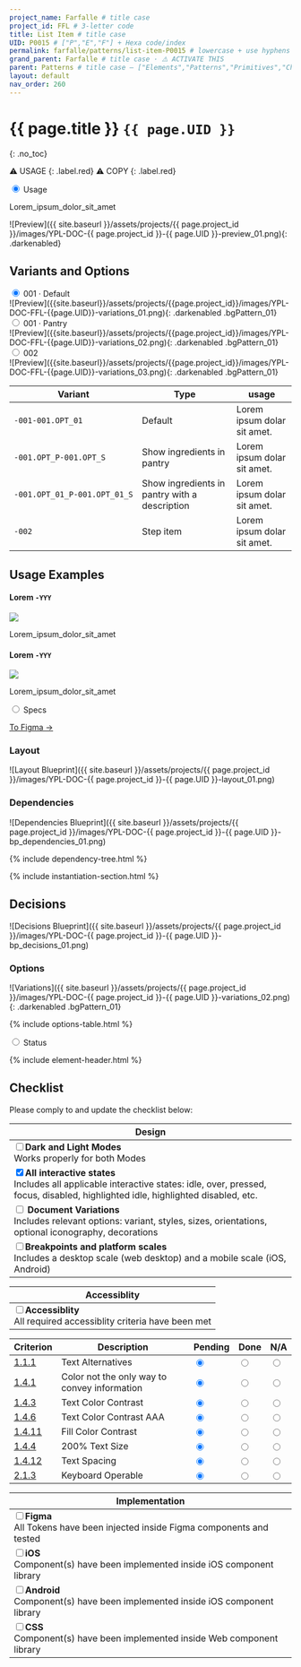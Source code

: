 ```yaml
---
project_name: Farfalle # title case
project_id: FFL # 3-letter code
title: List Item # title case
UID: P0015 # ["P","E","F"] + Hexa code/index
permalink: farfalle/patterns/list-item-P0015 # lowercase + use hyphens › https://tinyurl.com/27kmc4rb
grand_parent: Farfalle # title case · ⚠️ ACTIVATE THIS
parent: Patterns # title case — ["Elements","Patterns","Primitives","Choices"] 
layout: default
nav_order: 260
---
```



# {{ page.title }} `{{ page.UID }}`
{: .no_toc}

⚠️ USAGE
{: .label.red}
⚠️ COPY
{: .label.red}

<div class="tabs">
  <input type="radio" name="tabs_section_name" id="tab_name_01" checked="checked">
  <label for="tab_name_01" class="fatTab">Usage</label>
  <div class="tab" markdown="1">
<!-- ================ -->
<!-- ==== USAGE ===== -->
<!-- ================ -->

<p>
    Lorem_ipsum_dolor_sit_amet
</p>

![Preview]({{ site.baseurl }}/assets/projects/{{ page.project_id }}/images/YPL-DOC-{{ page.project_id }}-{{ page.UID }}-preview_01.png){: .darkenabled}
<!-- ![Preview]({{site.baseurl}}/assets/projects/{{page.project_id}}/images/YPL-DOC-imgPlaceholder-Full.png){: .darkenabled} -->

<!-- - TOC
{:toc} -->


## Variants and Options

<!-- IF TABES ARE REQUIRED -->

<div class="tabs">
  <input type="radio" name="variants" id="001" checked="checked">
  <label for="001">001 · Default</label>
  <div class="tab" markdown="1">
![Preview]({{site.baseurl}}/assets/projects/{{page.project_id}}/images/YPL-DOC-FFL-{{page.UID}}-variations_01.png){: .darkenabled .bgPattern_01}
  </div>
  <input type="radio" name="variants" id="Android-001">
  <label for="Android-001">001 · Pantry</label>
  <div class="tab" markdown="1">
![Preview]({{site.baseurl}}/assets/projects/{{page.project_id}}/images/YPL-DOC-FFL-{{page.UID}}-variations_02.png){: .darkenabled .bgPattern_01}
  </div>
  <input type="radio" name="variants" id="002">
  <label for="002">002</label>
  <div class="tab" markdown="1">
![Preview]({{site.baseurl}}/assets/projects/{{page.project_id}}/images/YPL-DOC-FFL-{{page.UID}}-variations_03.png){: .darkenabled .bgPattern_01}
  </div>  
</div>


<!-- ![Variations]({{ site.baseurl }}/assets/projects/{{ page.project_id }}/images/YPL-DOC-{{ page.project_id }}-{{ page.UID }}-variations_01.png){: .darkenabled .bgPattern_01} -->
<!-- ![Variations]({{site.baseurl}}/assets/projects/{{page.project_id}}/images/YPL-DOC-imgPlaceholder-Full.png){: .darkenabled} -->


<table id="variants-options">
  <!-- <caption>my caption</caption> -->
  <thead>
    <tr>
      <th>Variant</th>
      <th>Type</th>
      <th>usage</th>
    </tr>
  </thead>
  <tbody>
    <tr>
      <td><code>-001</code><code>-001.OPT_01</code></td>
      <td>Default</td>
      <td>Lorem ipsum dolar sit amet.</td>
    </tr>   
    <tr>
      <td><code>-001.OPT_P</code><code>-001.OPT_S</code></td>
      <td>Show ingredients in pantry</td>
      <td>Lorem ipsum dolar sit amet.</td>
    </tr>
    <tr>
      <td><code>-001.OPT_01_P</code><code>-001.OPT_01_S</code></td>
      <td>Show ingredients in pantry with a description</td>
      <td>Lorem ipsum dolar sit amet.</td>
    </tr>
    <tr>
      <td><code>-002</code></td>
      <td>Step item</td>
      <td>Lorem ipsum dolar sit amet.</td>
    </tr>  
  </tbody>
</table>

## Usage Examples

<section class="flex-1_1-cols usage_examples">
  <div>
    <h4>
      Lorem
      <code>-YYY</code>
    </h4>
    <!-- <img src="{{ site.baseurl }}/assets/projects/{{ page.project_id }}/images/YPL-DOC-{{ page.project_id }}-{{ page.UID }}-usage_01.png"> -->
    <img src="{{ site.baseurl }}/assets/projects/{{ page.project_id }}/images/YPL-DOC-imgPlaceholder-half.png">
    <p>
      Lorem_ipsum_dolor_sit_amet
    </p>
  </div>
  <div>
    <h4>
      Lorem
      <code>-YYY</code>
    </h4>
    <!-- <img src="{{ site.baseurl }}/assets/projects/{{ page.project_id }}/images/YPL-DOC-{{ page.project_id }}-{{ page.UID }}-usage_01.png"> -->
    <img src="{{ site.baseurl }}/assets/projects/{{ page.project_id }}/images/YPL-DOC-imgPlaceholder-half.png">
    <p>
      Lorem_ipsum_dolor_sit_amet
    </p>
  </div>
</section>

  
  </div>
  <input type="radio" name="tabs_section_name" id="tab_name_02">
  <label for="tab_name_02" class="fatTab">Specs</label>
  <div class="tab" markdown="1">
<!-- ================= -->
<!-- ==== SPECS ====== -->
<!-- ================= -->


<a href="figma_link" class="btn iconed figmaBadge">To Figma →<a>
<!-- <a href="{{site.data[page.project_id][page.UID].meta.figmaLink}}" class="btn iconed figmaBadge">To Figma →<a> -->

### Layout


![Layout Blueprint]({{ site.baseurl }}/assets/projects/{{ page.project_id }}/images/YPL-DOC-{{ page.project_id }}-{{ page.UID }}-layout_01.png)
<!-- ![Layout Blueprint]({{site.baseurl}}/assets/projects/{{page.project_id}}/images/YPL-DOC-imgPlaceholder-Full.png){: .darkenabled} -->



### Dependencies


![Dependencies Blueprint]({{ site.baseurl }}/assets/projects/{{ page.project_id }}/images/YPL-DOC-{{ page.project_id }}-{{ page.UID }}-bp_dependencies_01.png)
<!-- ![Dependencies Blueprint]({{site.baseurl}}/assets/projects/{{page.project_id}}/images/YPL-DOC-imgPlaceholder-Full.png){: .darkenabled} -->



{% include dependency-tree.html %}

{% include instantiation-section.html %}

## Decisions

![Decisions Blueprint]({{ site.baseurl }}/assets/projects/{{ page.project_id }}/images/YPL-DOC-{{ page.project_id }}-{{ page.UID }}-bp_decisions_01.png)
<!-- ![Decisions Blueprint]({{site.baseurl}}/assets/projects/{{page.project_id}}/images/YPL-DOC-imgPlaceholder-Full.png){: .darkenabled} -->

### Options


![Variations]({{ site.baseurl }}/assets/projects/{{ page.project_id }}/images/YPL-DOC-{{ page.project_id }}-{{ page.UID }}-variations_02.png){: .darkenabled .bgPattern_01}
<!-- ![Variations]({{site.baseurl}}/assets/projects/{{page.project_id}}/images/YPL-DOC-imgPlaceholder-Full.png){: .darkenabled} -->


{% include options-table.html %}

  </div>
  <input type="radio" name="tabs_section_name" id="tab_name_03">
  <label for="tab_name_03" class="fatTab">Status</label>
  <div class="tab" markdown="1">
<!-- ================= -->
<!-- ==== STATUS ===== -->
<!-- ================= -->

{% include element-header.html %}
<!-- FIXME: remove unused variants -->


## Checklist

Please comply to and update the checklist below:

| Design |
| --- |
| <input type="checkbox" data-status-category="design" class="checklistItem"><strong>Dark and Light Modes</strong><br>Works properly for both Modes |
| <input type="checkbox" data-status-category="design" class="checklistItem" checked><strong>All interactive states</strong><br>Includes all applicable interactive states: idle, over, pressed, focus, disabled, highlighted idle, highlighted disabled, etc. |
| <input type="checkbox" data-status-category="design" class="checklistItem"> <strong>Document Variations</strong><br>Includes relevant options: variant, styles, sizes, orientations, optional iconography, decorations |
| <input type="checkbox" data-status-category="design" class="checklistItem"><strong>Breakpoints and platform scales</strong><br>Includes a desktop scale (web desktop) and a mobile scale (iOS, Android)|

| Accessiblity |
| --- |
| <input type="checkbox" data-status-category="accessibility-global" class="checklistItem"><strong>Accessiblity</strong><br>All required accessiblity criteria have been met |

<table class="Last3ThCentered">
    <thead>
    <tr>
        <th>Criterion</th>
        <th>Description</th>
        <th>Pending</th>
        <th>Done</th>
        <th>N/A</th>
    </tr>
    </thead>
    <tbody>
    <tr>
        <td><a href="https://www.w3.org/TR/WCAG21/#text-alternatives">1.1.1</a></td>
        <td>Text Alternatives</td>
        <td><input type="radio"  data-status-category="accessibility" id="WCAG_1_1_1P" name="WCAG_1_1_1" value="pending" checked></td>
        <td><input type="radio"  data-status-category="accessibility" id="WCAG_1_1_1D" name="WCAG_1_1_1" value="done"></td>
        <td><input type="radio"  data-status-category="accessibility" id="WCAG_1_1_1N" name="WCAG_1_1_1" value="N/A"></td>
    </tr>
    <tr>
        <td><a href="https://www.w3.org/TR/WCAG21/#use-of-color">1.4.1</a></td>
        <td>Color not the only way to convey information</td>
        <td><input type="radio"  data-status-category="accessibility" id="WCAG_1_4_1P" name="WCAG_1_4_1" value="pending" checked></td>
        <td><input type="radio"  data-status-category="accessibility" id="WCAG_1_4_1D" name="WCAG_1_4_1" value="done"></td>
        <td><input type="radio"  data-status-category="accessibility" id="WCAG_1_4_1N" name="WCAG_1_4_1" value="N/A"></td>
    </tr>
    <tr>
        <td><a href="https://www.w3.org/TR/WCAG21/#contrast-minimum">1.4.3</a></td>
        <td>Text Color Contrast</td>
        <td><input type="radio"  data-status-category="accessibility" id="WCAG_1_4_3P" name="WCAG_1_4_3" value="pending" checked></td>
        <td><input type="radio"  data-status-category="accessibility" id="WCAG_1_4_3D" name="WCAG_1_4_3" value="done"></td>
        <td><input type="radio"  data-status-category="accessibility" id="WCAG_1_4_3N" name="WCAG_1_4_3" value="N/A"></td>
    </tr>
    <tr>
        <td><a href="https://www.w3.org/TR/WCAG21/#contrast-enhanced">1.4.6</a></td>
        <td>Text Color Contrast AAA</td>
        <td><input type="radio"  data-status-category="accessibility" id="WCAG_1_4_6P" name="WCAG_1_4_6" value="pending" checked></td>
        <td><input type="radio"  data-status-category="accessibility" id="WCAG_1_4_6D" name="WCAG_1_4_6" value="done"></td>
        <td><input type="radio"  data-status-category="accessibility" id="WCAG_1_4_6N" name="WCAG_1_4_6" value="N/A"></td>
    </tr>
    <tr>
        <td><a href="https://www.w3.org/TR/WCAG21/#non-text-contrast">1.4.11</a></td>
        <td>Fill Color Contrast</td>
        <td><input type="radio"  data-status-category="accessibility" id="WCAG_1_4_11P" name="WCAG_1_4_11" value="pending" checked></td>
        <td><input type="radio"  data-status-category="accessibility" id="WCAG_1_4_11D" name="WCAG_1_4_11" value="done"></td>
        <td><input type="radio"  data-status-category="accessibility" id="WCAG_1_4_11N" name="WCAG_1_4_11" value="N/A"></td>
    </tr>
    <tr>
        <td><a href="https://www.w3.org/TR/WCAG21/#resize-text">1.4.4</a></td>
        <td>200% Text Size</td>
        <td><input type="radio"  data-status-category="accessibility" id="WCAG_1_4_4P" name="WCAG_1_4_4" value="pending" checked></td>
        <td><input type="radio"  data-status-category="accessibility" id="WCAG_1_4_4D" name="WCAG_1_4_4" value="done"></td>
        <td><input type="radio"  data-status-category="accessibility" id="WCAG_1_4_4N" name="WCAG_1_4_4" value="N/A"></td>
    </tr>
    <tr>
        <td><a href="https://www.w3.org/TR/WCAG21/#text-spacing">1.4.12</a></td>
        <td>Text Spacing</td>
        <td><input type="radio"  data-status-category="accessibility" id="WCAG_1_4_12P" name="WCAG_1_4_12" value="pending" checked></td>
        <td><input type="radio"  data-status-category="accessibility" id="WCAG_1_4_12D" name="WCAG_1_4_12" value="done"></td>
        <td><input type="radio"  data-status-category="accessibility" id="WCAG_1_4_12N" name="WCAG_1_4_12" value="N/A"></td>
    </tr>
    <tr>
        <td><a href="https://www.w3.org/TR/WCAG21/#keyboard-no-exception">2.1.3</a></td>
        <td>Keyboard Operable</td>
        <td><input type="radio"  data-status-category="accessibility" id="WCAG_2_1_3P" name="WCAG_2_1_3" value="pending" checked></td>
        <td><input type="radio"  data-status-category="accessibility" id="WCAG_2_1_3D" name="WCAG_2_1_3" value="done"></td>
        <td><input type="radio"  data-status-category="accessibility" id="WCAG_2_1_3N" name="WCAG_2_1_3" value="N/A"></td>
    </tr>
    </tbody>
</table>


| Implementation |
| --- |
| <input type="checkbox" data-status-category="implementation" class="checklistItem"><strong>Figma</strong><br>All Tokens have been injected inside Figma components and tested  |
| <input type="checkbox" data-status-category="implementation" class="checklistItem"><strong>iOS</strong><br>Component(s) have been implemented inside iOS component library     |
| <input type="checkbox" data-status-category="implementation" class="checklistItem"><strong>Android</strong><br>Component(s) have been implemented inside iOS component library |
| <input type="checkbox" data-status-category="implementation" class="checklistItem"><strong>CSS</strong><br>Component(s) have been implemented inside Web component library     |

  </div>  
</div>